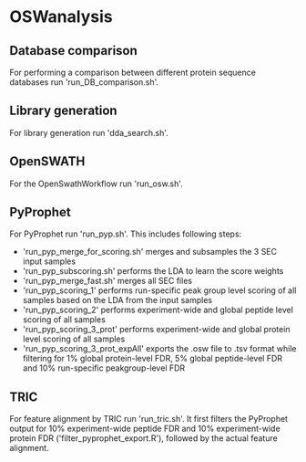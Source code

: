 # OSWanalysis

## Database comparison
For performing a comparison between different protein sequence databases run 'run_DB_comparison.sh'.

## Library generation
For library generation run 'dda_search.sh'.

## OpenSWATH
For the OpenSwathWorkflow run 'run_osw.sh'.

## PyProphet
For PyProphet run 'run_pyp.sh'. This includes following steps:
- 'run_pyp_merge_for_scoring.sh' merges and subsamples the 3 SEC input samples
- 'run_pyp_subscoring.sh' performs the LDA to learn the score weights
- 'run_pyp_merge_fast.sh' merges all SEC files
- 'run_pyp_scoring_1' performs run-specific peak group level scoring of all samples based on the LDA from the input samples
- 'run_pyp_scoring_2' performs experiment-wide and global peptide level scoring of all samples
- 'run_pyp_scoring_3_prot' performs experiment-wide and global protein level scoring of all samples
- 'run_pyp_scoring_3_prot_expAll' exports the .osw file to .tsv format while filtering for 1% global protein-level FDR, 5% global peptide-level FDR and 10% run-specific peakgroup-level FDR

## TRIC
For feature alignment by TRIC run 'run_tric.sh'. It first filters the PyProphet output for 10% experiment-wide peptide FDR and 10% experiment-wide protein FDR ('filter_pyprophet_export.R'), followed by the actual feature alignment.
